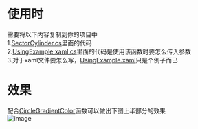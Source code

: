 # 使用时
需要将以下内容复制到你的项目中  
1.[SectorCylinder.cs](SectorCylinder.cs)里面的代码  
2.[UsingExample.xaml.cs](UsingExample.xaml.cs)里面的代码是使用该函数时要怎么传入参数  
3.对于xaml文件要怎么写，[UsingExample.xaml](UsingExample.xaml)只是个例子而已  
# 效果
配合[CircleGradientColor](https://github.com/SpiritJay/UWP_Demos/new/main/Functions/CircleGradientColor/CircleGradientColor.cs)函数可以做出下图上半部分的效果  
![image](https://github.com/SpiritJay/UWP_Demos/new/main/Functions/CircleGradientColor/GradientPerformance.jpg)
